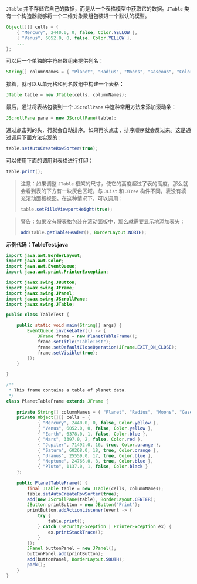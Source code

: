 `JTable` 并不存储它自己的数据，而是从一个表格模型中获取它的数据。`JTable` 类有一个构造器能够将一个二维对象数组包装进一个默认的模型。

```java
Object[][] cells = {
    { "Mercury", 2440.0, 0, false, Color.YELLOW },
    { "Venus", 6052.0, 0, false, Color.YELLOW },
    ...
};
```

可以用一个单独的字符串数组来提供列名：

```java
String[] columnNames = { "Planet", "Radius", "Moons", "Gaseous", "Color" };
```

接着，就可以从单元格和列名数组中构建一个表格：

```java
JTable table = new JTable(cells, columnNames);
```

最后，通过将表格包装到一个 `JScrollPane` 中这种常用方法来添加滚动条：

```java
JScrollPane pane = new JScrollPane(table);
```

通过点击列的头，行就会自动排序。如果再次点击，排序顺序就会反过来。这是通过调用下面方法实现的：

```java
table.setAutoCreateRowSorter(true);
```

可以使用下面的调用对表格进行打印：

```java
table.print();
```

> 注意：如果调整 `JTable` 框架的尺寸，使它的高度超过了表的高度，那么就会看到表的下方有一块灰色区域。与 `JList` 和 `JTree` 构件不同，表没有填充滚动面板视图。在这种情况下，可以调用：
>
> ```java
> table.setFillsViewportHeight(true);
> ```

> 警告：如果没有将表格包装在滚动面板中，那么就需要显示地添加表头：
>
> ```java
> add(table.getTableHeader(), BorderLayout.NORTH);
> ```

**示例代码：TableTest.java**

```java
import java.awt.BorderLayout;
import java.awt.Color;
import java.awt.EventQueue;
import java.awt.print.PrinterException;

import javax.swing.JButton;
import javax.swing.JFrame;
import javax.swing.JPanel;
import javax.swing.JScrollPane;
import javax.swing.JTable;

public class TableTest {

	public static void main(String[] args) {
		EventQueue.invokeLater(() -> {
			JFrame frame = new PlanetTableFrame();
			frame.setTitle("TableTest");
			frame.setDefaultCloseOperation(JFrame.EXIT_ON_CLOSE);
			frame.setVisible(true);
		});
	}

}

/**
 * This frame contains a table of planet data.
 */
class PlanetTableFrame extends JFrame {
	
	private String[] columnNames = { "Planet", "Radius", "Moons", "Gaseous", "Color" };
	private Object[][] cells = {
			{ "Mercury", 2440.0, 0, false, Color.yellow },
			{ "Venus", 6052.0, 0, false, Color.yellow },
			{ "Earth", 6378.0, 1, false, Color.blue },
			{ "Mars", 3397.0, 2, false, Color.red },
			{ "Jupiter", 71492.0, 16, true, Color.orange },
			{ "Saturn", 60268.0, 18, true, Color.orange },
			{ "Uranus", 25559.0, 17, true, Color.blue },
			{ "Neptune", 24766.0, 8, true, Color.blue },
			{ "Pluto", 1137.0, 1, false, Color.black }
	};
	
	public PlanetTableFrame() {
		final JTable table = new JTable(cells, columnNames);
		table.setAutoCreateRowSorter(true);
		add(new JScrollPane(table), BorderLayout.CENTER);
		JButton printButton = new JButton("Print");
		printButton.addActionListener(event -> {
			try {
				table.print();
			} catch (SecurityException | PrinterException ex) {
				ex.printStackTrace();
			}
		});
		JPanel buttonPanel = new JPanel();
		buttonPanel.add(printButton);
		add(buttonPanel, BorderLayout.SOUTH);
		pack();
	}
}
```

